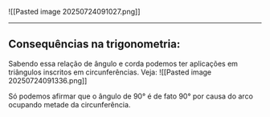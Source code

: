 ![[Pasted image 20250724091027.png]]

---
## Consequências na trigonometria:

Sabendo essa relação de ângulo e corda podemos ter aplicações em triângulos inscritos em circunferências. Veja:
![[Pasted image 20250724091336.png]]

Só podemos afirmar que o ângulo de 90° é de fato 90° por causa do arco ocupando metade da circunferência. 
